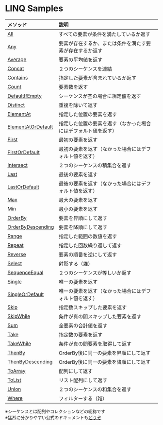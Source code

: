 # LINQ Samples

| メソッド | 説明 |
|:---|:---|
| [All](https://github.com/mystasly48/Linq_Samples/blob/master/All.cs) | すべての要素が条件を満たしているか返す |
| [Any](https://github.com/mystasly48/Linq_Samples/blob/master/Any.cs) | 要素が存在するか、または条件を満たす要素が存在するか返す |
| [Average](https://github.com/mystasly48/Linq_Samples/blob/master/Average.cs) | 要素の平均値を返す |
| [Concat](https://github.com/mystasly48/Linq_Samples/blob/master/Concat.cs) | ２つのシーケンスを連結 |
| [Contains](https://github.com/mystasly48/Linq_Samples/blob/master/Contains.cs) | 指定した要素が含まれているか返す |
| [Count](https://github.com/mystasly48/Linq_Samples/blob/master/Count.cs) | 要素数を返す |
| [DefaultIfEmpty](https://github.com/mystasly48/Linq_Samples/blob/master/DefaultIfEmpty.cs) | シーケンスが空の場合に規定値を返す |
| [Distinct](https://github.com/mystasly48/Linq_Samples/blob/master/Distinct.cs) | 重複を除いて返す |
| [ElementAt](https://github.com/mystasly48/Linq_Samples/blob/master/ElementAt.cs) | 指定した位置の要素を返す |
| [ElementAtOrDefault](https://github.com/mystasly48/Linq_Samples/blob/master/ElementAtOrDefault.cs) | 指定した位置の要素を返す（なかった場合にはデフォルト値を返す） |
| [First](https://github.com/mystasly48/Linq_Samples/blob/master/First.cs) | 最初の要素を返す |
| [FirstOrDefault](https://github.com/mystasly48/Linq_Samples/blob/master/FirstOrDefault.cs) | 最初の要素を返す（なかった場合にはデフォルト値を返す） |
| [Intersect](https://github.com/mystasly48/Linq_Samples/blob/master/Intersect.cs) | ２つのシーケンスの積集合を返す |
| [Last](https://github.com/mystasly48/Linq_Samples/blob/master/Last.cs) | 最後の要素を返す |
| [LastOrDefault](https://github.com/mystasly48/Linq_Samples/blob/master/LastOrDefault.cs) | 最後の要素を返す（なかった場合にはデフォルト値を返す） |
| [Max](https://github.com/mystasly48/Linq_Samples/blob/master/Max.cs) | 最大の要素を返す |
| [Min](https://github.com/mystasly48/Linq_Samples/blob/master/Min.cs) | 最小の要素を返す |
| [OrderBy](https://github.com/mystasly48/Linq_Samples/blob/master/OrderBy.cs) | 要素を昇順にして返す |
| [OrderByDescending](https://github.com/mystasly48/Linq_Samples/blob/master/OrderByDescending.cs) | 要素を降順にして返す |
| [Range](https://github.com/mystasly48/Linq_Samples/blob/master/Range.cs) | 指定した範囲の数値を返す |
| [Repeat](https://github.com/mystasly48/Linq_Samples/blob/master/Repeat.cs) | 指定した回数繰り返して返す |
| [Reverse](https://github.com/mystasly48/Linq_Samples/blob/master/Reverse.cs) | 要素の順番を逆にして返す |
| [Select](https://github.com/mystasly48/Linq_Samples/blob/master/Select.cs) | 射影する（雑） |
| [SequenceEqual](https://github.com/mystasly48/Linq_Samples/blob/master/SequenceEqual.cs) | ２つのシーケンスが等しいか返す |
| [Single](https://github.com/mystasly48/Linq_Samples/blob/master/Single.cs) | 唯一の要素を返す |
| [SingleOrDefault](https://github.com/mystasly48/Linq_Samples/blob/master/SingleOrDefault.cs) | 唯一の要素を返す（なかった場合にはデフォルト値を返す） |
| [Skip](https://github.com/mystasly48/Linq_Samples/blob/master/Skip.cs) | 指定数スキップした要素を返す |
| [SkipWhile](https://github.com/mystasly48/Linq_Samples/blob/master/SkipWhile.cs) | 条件が真の間スキップした要素を返す |
| [Sum](https://github.com/mystasly48/Linq_Samples/blob/master/Sum.cs) | 全要素の合計値を返す |
| [Take](https://github.com/mystasly48/Linq_Samples/blob/master/Take.cs) | 指定数の要素を返す |
| [TakeWhile](https://github.com/mystasly48/Linq_Samples/blob/master/TakeWhile.cs) | 条件が真の間要素を取得して返す |
| [ThenBy](https://github.com/mystasly48/Linq_Samples/blob/master/ThenBy.cs) | OrderBy後に同一の要素を昇順にして返す |
| [ThenByDescending](https://github.com/mystasly48/Linq_Samples/blob/master/ThenByDescending.cs) | OrderBy後に同一の要素を降順にして返す |
| [ToArray](https://github.com/mystasly48/Linq_Samples/blob/master/ToArray.cs) | 配列にして返す |
| [ToList](https://github.com/mystasly48/Linq_Samples/blob/master/ToList.cs) | リスト配列にして返す |
| [Union](https://github.com/mystasly48/Linq_Samples/blob/master/Union.cs) | ２つのシーケンスの和集合を返す |
| [Where](https://github.com/mystasly48/Linq_Samples/blob/master/Where.cs) | フィルターする（雑） |

※シーケンスとは配列やコレクションなどの総称です  
※猛烈に分かりやすい公式のドキュメントも[どうぞ](https://msdn.microsoft.com/ja-jp/library/system.linq.enumerable(v=vs.110).aspx)  